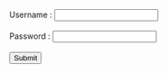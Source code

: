 <!DOCTYPE html>
<html>
<head>
 <title>Form site</title>
</head>
<body>
<form>
Username : <input type="text" name="username"><br><br>
Password : <input type="password" name="password"><br><br>
<input type="submit" value="Submit">
</form>
</body>
</html>
